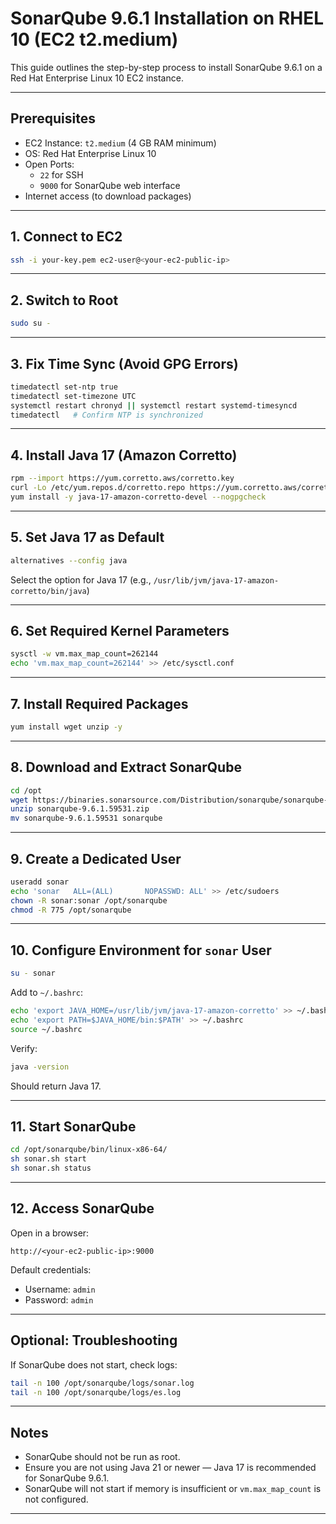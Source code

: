 # SonarQube 9.6.1 Installation on RHEL 10 (EC2 t2.medium)

This guide outlines the step-by-step process to install SonarQube 9.6.1 on a Red Hat Enterprise Linux 10 EC2 instance.

---

## Prerequisites

- EC2 Instance: `t2.medium` (4 GB RAM minimum)
- OS: Red Hat Enterprise Linux 10
- Open Ports:
  - `22` for SSH
  - `9000` for SonarQube web interface
- Internet access (to download packages)

---

## 1. Connect to EC2

```bash
ssh -i your-key.pem ec2-user@<your-ec2-public-ip>
````

---

## 2. Switch to Root

```bash
sudo su -
```

---

## 3. Fix Time Sync (Avoid GPG Errors)

```bash
timedatectl set-ntp true
timedatectl set-timezone UTC
systemctl restart chronyd || systemctl restart systemd-timesyncd
timedatectl   # Confirm NTP is synchronized
```

---

## 4. Install Java 17 (Amazon Corretto)

```bash
rpm --import https://yum.corretto.aws/corretto.key
curl -Lo /etc/yum.repos.d/corretto.repo https://yum.corretto.aws/corretto.repo
yum install -y java-17-amazon-corretto-devel --nogpgcheck
```

---

## 5. Set Java 17 as Default

```bash
alternatives --config java
```

Select the option for Java 17 (e.g., `/usr/lib/jvm/java-17-amazon-corretto/bin/java`)

---

## 6. Set Required Kernel Parameters

```bash
sysctl -w vm.max_map_count=262144
echo 'vm.max_map_count=262144' >> /etc/sysctl.conf
```

---

## 7. Install Required Packages

```bash
yum install wget unzip -y
```

---

## 8. Download and Extract SonarQube

```bash
cd /opt
wget https://binaries.sonarsource.com/Distribution/sonarqube/sonarqube-9.6.1.59531.zip
unzip sonarqube-9.6.1.59531.zip
mv sonarqube-9.6.1.59531 sonarqube
```

---

## 9. Create a Dedicated User

```bash
useradd sonar
echo 'sonar   ALL=(ALL)       NOPASSWD: ALL' >> /etc/sudoers
chown -R sonar:sonar /opt/sonarqube
chmod -R 775 /opt/sonarqube
```

---

## 10. Configure Environment for `sonar` User

```bash
su - sonar
```

Add to `~/.bashrc`:

```bash
echo 'export JAVA_HOME=/usr/lib/jvm/java-17-amazon-corretto' >> ~/.bashrc
echo 'export PATH=$JAVA_HOME/bin:$PATH' >> ~/.bashrc
source ~/.bashrc
```

Verify:

```bash
java -version
```

Should return Java 17.

---

## 11. Start SonarQube

```bash
cd /opt/sonarqube/bin/linux-x86-64/
sh sonar.sh start
sh sonar.sh status
```

---

## 12. Access SonarQube

Open in a browser:

```
http://<your-ec2-public-ip>:9000
```

Default credentials:

* Username: `admin`
* Password: `admin`

---

## Optional: Troubleshooting

If SonarQube does not start, check logs:

```bash
tail -n 100 /opt/sonarqube/logs/sonar.log
tail -n 100 /opt/sonarqube/logs/es.log
```

---

## Notes

* SonarQube should not be run as root.
* Ensure you are not using Java 21 or newer — Java 17 is recommended for SonarQube 9.6.1.
* SonarQube will not start if memory is insufficient or `vm.max_map_count` is not configured.

---

